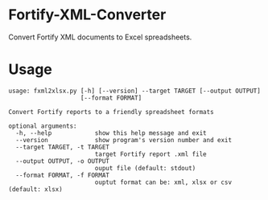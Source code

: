 Fortify-XML-Converter
=====================

Convert Fortify XML documents to Excel spreadsheets.


Usage
=======
```
usage: fxml2xlsx.py [-h] [--version] --target TARGET [--output OUTPUT]
                    [--format FORMAT]

Convert Fortify reports to a friendly spreadsheet formats

optional arguments:
  -h, --help            show this help message and exit
  --version             show program's version number and exit
  --target TARGET, -t TARGET
                        target Fortify report .xml file
  --output OUTPUT, -o OUTPUT
                        ouput file (default: stdout)
  --format FORMAT, -f FORMAT
                        ouptut format can be: xml, xlsx or csv (default: xlsx)
```